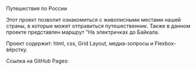Путешествия по России 

Этот проект позволит ознакомиться с живописными местами нашей страны, в которые может отправиться путешественник. Также в данном проекте представлен маршрут "На электричках до Байкала.

Проект содержит:
html, css, Grid Layout, медиа-зопросы и Flexbox-вёрстку.

Ссылка на GitHub Pages: